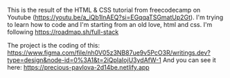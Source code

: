 This is the result of the HTML & CSS tutorial from freecodecamp on Youtube (https://youtu.be/a_iQb1lnAEQ?si=EGqqaTSGmatUp2Gt).
I'm trying to learn how to code and I'm starting from an old love, html and css. I'm following https://roadmap.sh/full-stack

The project is the coding of this: https://www.figma.com/file/nh0V05z3NB87ue9v5PcO3R/writings.dev?type=design&node-id=0%3A1&t=2iQplaIojU3ydAfW-1
And you can see it here: https://precious-pavlova-2d14be.netlify.app
